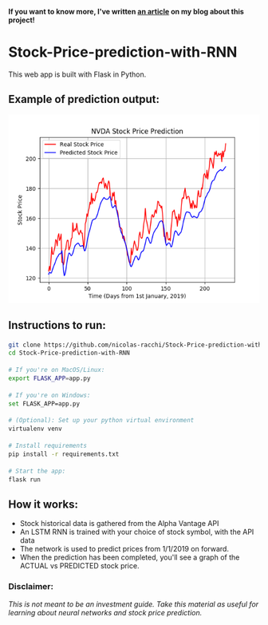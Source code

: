 **If you want to know more, I've written [an article](https://nicolasracchi.com/blog/stock_price_prediction) on my blog about this project!**

# Stock-Price-prediction-with-RNN

This web app is built with Flask in Python.

## Example of prediction output:

![The output graph from the web app](nvda_prediction.png)

## Instructions to run:
```bash
git clone https://github.com/nicolas-racchi/Stock-Price-prediction-with-RNN
cd Stock-Price-prediction-with-RNN

# If you're on MacOS/Linux:
export FLASK_APP=app.py

# If you're on Windows: 
set FLASK_APP=app.py

# (Optional): Set up your python virtual environment
virtualenv venv

# Install requirements 
pip install -r requirements.txt

# Start the app:
flask run
```

## How it works:

* Stock historical data is gathered from the Alpha Vantage API
* An LSTM RNN is trained with your choice of stock symbol, with the API data
* The network is used to predict prices from 1/1/2019 on forward.
* When the prediction has been completed, you'll see a graph of the ACTUAL vs PREDICTED stock price.


### Disclaimer:

_This is not meant to be an investment guide. Take this material as useful for learning about neural networks and stock price prediction._
